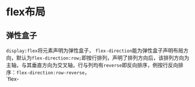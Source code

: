 #  flex布局  
##  弹性盒子  
`display:flex`将元素声明为弹性盒子，
`flex-direction`能为弹性盒子声明布局方向，默认为`flex-direction:row;`即按行排列，声明了排列方向后，该排列方向为主轴，与其垂直方向为交叉轴，行与列均有`reverse`即反向排序，例按行反向排序：`flex-direction:row-reverse`，  
`flex-